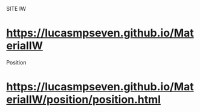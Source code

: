 
SITE IW
# https://lucasmpseven.github.io/MaterialIW

Position
# https://lucasmpseven.github.io/MaterialIW/position/position.html

